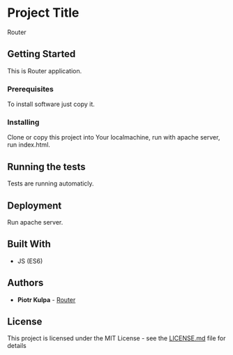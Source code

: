 # Project Title

Router

## Getting Started

This is Router application.

### Prerequisites

To install software just copy it.


### Installing

Clone or copy this project into Your localmachine, run with apache server, run index.html.


## Running the tests

Tests are running automaticly.


## Deployment

Run apache server.

## Built With

* JS (ES6)


## Authors

* **Piotr Kulpa** - [Router](https://github.com/PiotrKulpa/router)


## License

This project is licensed under the MIT License - see the [LICENSE.md](https://en.wikipedia.org/wiki/MIT_License) file for details
